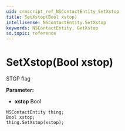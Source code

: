 ```yaml
---
uid: crmscript_ref_NSContactEntity_SetXstop
title: SetXstop(Bool xstop)
intellisense: NSContactEntity.SetXstop
keywords: NSContactEntity, GetXstop
so.topic: reference
---
```


# SetXstop(Bool xstop)

STOP flag

**Parameter:** 
* **xstop** Bool

```crmscript
NSContactEntity thing;
Bool xstop;
thing.SetXstop(xstop);
```

